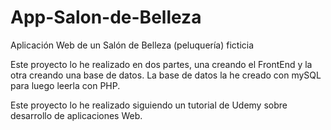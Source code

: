# App-Salon-de-Belleza
Aplicación Web de un Salón de Belleza (peluquería) ficticia

Este proyecto lo he realizado en dos partes, una creando el FrontEnd y la otra creando
una base de datos.
La base de datos la he creado con mySQL para luego leerla con PHP.

Este proyecto lo he realizado siguiendo un tutorial de Udemy sobre desarrollo de 
aplicaciones Web.
